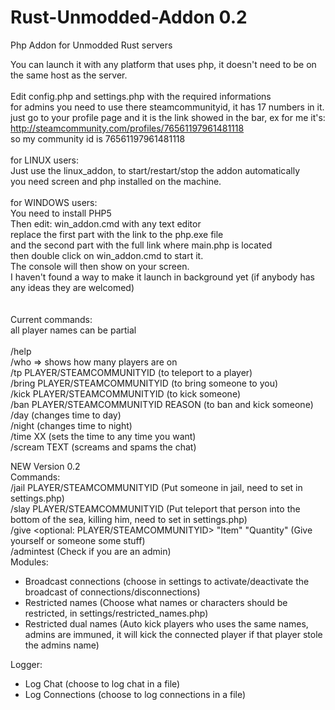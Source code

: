 Rust-Unmodded-Addon 0.2
===================

Php Addon for Unmodded Rust servers

You can launch it with any platform that uses php, it doesn't need to be on the same host as the server. <br>
 <br>
Edit config.php and settings.php with the required informations <br>
for admins you need to use there steamcommunityid, it has 17 numbers in it. <br>
just go to your profile page and it is the link showed in the bar, ex for me it's: <br>
http://steamcommunity.com/profiles/76561197961481118 <br>
so my community id is 76561197961481118 <br>
 <br>
for LINUX users: <br>
Just use the linux_addon, to start/restart/stop the addon automatically <br>
you need screen and php installed on the machine. <br>
 <br>
for WINDOWS users: <br>
You need to install PHP5 <br>
Then edit: win_addon.cmd with any text editor <br>
replace the first part with the link to the php.exe file <br>
and the second part with the full link where main.php is located <br>
then double click on win_addon.cmd to start it. <br>
The console will then show on your screen. <br>
I haven't found a way to make it launch in background yet (if anybody has any ideas they are welcomed) <br>
 <br>
 <br>
Current commands: <br>
all player names can be partial <br>
 <br>
/help <br>
/who => shows how many players are on <br>
/tp PLAYER/STEAMCOMMUNITYID (to teleport to a player) <br>
/bring PLAYER/STEAMCOMMUNITYID (to bring someone to you) <br>
/kick PLAYER/STEAMCOMMUNITYID (to kick someone) <br>
/ban PLAYER/STEAMCOMMUNITYID REASON (to ban and kick someone) <br>
/day (changes time to day) <br>
/night (changes time to night) <br>
/time XX (sets the time to any time you want) <br>
/scream TEXT (screams and spams the chat) <br>

NEW Version 0.2<br>
Commands:<br>
/jail PLAYER/STEAMCOMMUNITYID (Put someone in jail, need to set in settings.php) <br>
/slay PLAYER/STEAMCOMMUNITYID (Put teleport that person into the bottom of the sea, killing him, need to set in settings.php) <br>
/give <optional: PLAYER/STEAMCOMMUNITYID> "Item" "Quantity" (Give yourself or someone some stuff) <br>
/admintest (Check if you are an admin) <br>
Modules:<br>
- Broadcast connections (choose in settings to activate/deactivate the broadcast of connections/disconnections)<br>
- Restricted names (Choose what names or characters should be restricted, in settings/restricted_names.php)<br>
- Restricted dual names (Auto kick players who uses the same names, admins are immuned, it will kick the connected player if that player stole the admins name)<br>

Logger:<br>
- Log Chat (choose to log chat in a file)
- Log Connections (choose to log connections in a file)
